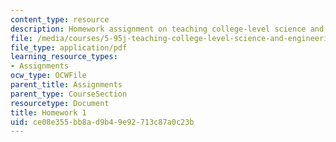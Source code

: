 ```yaml
---
content_type: resource
description: Homework assignment on teaching college-level science and engineering.
file: /media/courses/5-95j-teaching-college-level-science-and-engineering-spring-2009/ce08e355bb8ad9b49e92713c87a0c23b_MIT5_95js09_hw01.pdf
file_type: application/pdf
learning_resource_types:
- Assignments
ocw_type: OCWFile
parent_title: Assignments
parent_type: CourseSection
resourcetype: Document
title: Homework 1
uid: ce08e355-bb8a-d9b4-9e92-713c87a0c23b
---
```

